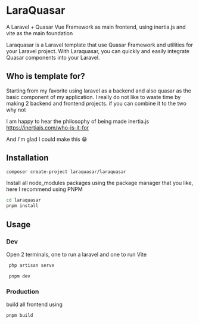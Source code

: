 # LaraQuasar

A Laravel + Quasar Vue Framework as main frontend, using inertia.js and vite as the main foundation

Laraquasar is a Laravel template that use Quasar Framework and utilities for your Laravel project. With Laraquasar, you can quickly and easily integrate Quasar components into your Laravel.

## Who is template for?

Starting from my favorite using laravel as a backend and also quasar as the basic component of my application. I really do not like to waste time by making 2 backend and frontend projects. if you can combine it to the two why not

I am happy to hear the philosophy of being made inertia.js
https://inertiajs.com/who-is-it-for

And I'm glad I could make this 😁


## Installation
```bash
composer create-project laraquasar/laraquasar
```

Install all node_modules packages using the package manager that you like, here I recommend using PNPM
```bash
cd laraquasar
pnpm install
```

## Usage
### Dev
Open 2 terminals, one to run a laravel and one to run Vite
``` bash
 php artisan serve
 ```
```bash
 pnpm dev
 ```
### Production
build all frontend using
```bash
pnpm build
```



